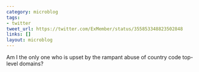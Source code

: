 ```yaml
---
category: microblog
tags:
- twitter
tweet_url: https://twitter.com/ExMember/status/355853348823502848
links: []
layout: microblog
---
```

Am I the only one who is upset by the rampant abuse of country code top-level domains?
